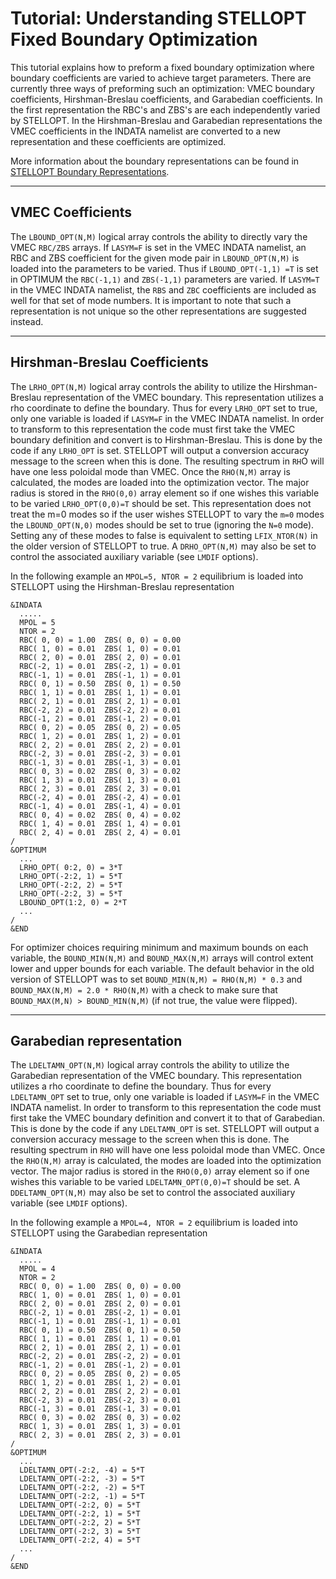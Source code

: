 Tutorial: Understanding STELLOPT Fixed Boundary Optimization
============================================================

This tutorial explains how to preform a fixed boundary optimization
where boundary coefficients are varied to achieve target parameters.
There are currently three ways of preforming such an optimization: VMEC
boundary coefficients, Hirshman-Breslau coefficients, and Garabedian
coefficients. In the first representation the RBC\'s and ZBS\'s are each
independently varied by STELLOPT. In the Hirshman-Breslau and Garabedian
representations the VMEC coefficients in the INDATA namelist are
converted to a new representation and these coefficients are
optimized.

More information about the boundary representations can be found in
[STELLOPT Boundary Representations](docs/STELLOPT_Boundary_Representations.html).

------------------------------------------------------------------------

VMEC Coefficients
-----------------

The `LBOUND_OPT(N,M)` logical array controls the ability to directly vary
the VMEC `RBC/ZBS` arrays. If `LASYM=F` is set in the VMEC INDATA namelist,
an RBC and ZBS coefficient for the given mode pair in `LBOUND_OPT(N,M)`
is loaded into the parameters to be varied.
Thus if `LBOUND_OPT(-1,1) =T` is set in OPTIMUM the `RBC(-1,1)` and `ZBS(-1,1)` parameters are varied.
If `LASYM=T` in the VMEC INDATA namelist, the `RBS` and `ZBC` coefficients are
included as well for that set of mode numbers. It is important to note
that such a representation is not unique so the other representations
are suggested instead.

------------------------------------------------------------------------

Hirshman-Breslau Coefficients
-----------------------------

The `LRHO_OPT(N,M)` logical array controls the ability to utilize the
Hirshman-Breslau representation of the VMEC boundary. This
representation utilizes a rho coordinate to define the boundary. Thus
for every `LRHO_OPT` set to true, only one variable is loaded if `LASYM=F`
in the VMEC INDATA namelist. In order to transform to this
representation the code must first take the VMEC boundary definition and
convert is to Hirshman-Breslau. This is done by the code if any
`LRHO_OPT` is set. STELLOPT will output a conversion accuracy message to
the screen when this is done. The resulting spectrum in `RH`O will have
one less poloidal mode than VMEC. Once the `RHO(N,M)` array is calculated,
the modes are loaded into the optimization vector. The major radius is
stored in the `RHO(0,0)` array element so if one wishes this variable to
be varied `LRHO_OPT(0,0)=T` should be set. This representation does not
treat the m=0 modes so if the user wishes STELLOPT to vary the `m=0` modes
the `LBOUND_OPT(N,0)` modes should be set to true (ignoring the `N=0`
mode). Setting any of these modes to false is equivalent to setting
`LFIX_NTOR(N)` in the older version of STELLOPT to true. A `DRHO_OPT(N,M)`
may also be set to control the associated auxiliary variable (see `LMDIF`
options).

In the following example an `MPOL=5, NTOR = 2` equilibrium is loaded into
STELLOPT using the Hirshman-Breslau representation

    &INDATA
      .....
      MPOL = 5
      NTOR = 2
      RBC( 0, 0) = 1.00  ZBS( 0, 0) = 0.00
      RBC( 1, 0) = 0.01  ZBS( 1, 0) = 0.01
      RBC( 2, 0) = 0.01  ZBS( 2, 0) = 0.01
      RBC(-2, 1) = 0.01  ZBS(-2, 1) = 0.01
      RBC(-1, 1) = 0.01  ZBS(-1, 1) = 0.01
      RBC( 0, 1) = 0.50  ZBS( 0, 1) = 0.50
      RBC( 1, 1) = 0.01  ZBS( 1, 1) = 0.01
      RBC( 2, 1) = 0.01  ZBS( 2, 1) = 0.01
      RBC(-2, 2) = 0.01  ZBS(-2, 2) = 0.01
      RBC(-1, 2) = 0.01  ZBS(-1, 2) = 0.01
      RBC( 0, 2) = 0.05  ZBS( 0, 2) = 0.05
      RBC( 1, 2) = 0.01  ZBS( 1, 2) = 0.01
      RBC( 2, 2) = 0.01  ZBS( 2, 2) = 0.01
      RBC(-2, 3) = 0.01  ZBS(-2, 3) = 0.01
      RBC(-1, 3) = 0.01  ZBS(-1, 3) = 0.01
      RBC( 0, 3) = 0.02  ZBS( 0, 3) = 0.02
      RBC( 1, 3) = 0.01  ZBS( 1, 3) = 0.01
      RBC( 2, 3) = 0.01  ZBS( 2, 3) = 0.01
      RBC(-2, 4) = 0.01  ZBS(-2, 4) = 0.01
      RBC(-1, 4) = 0.01  ZBS(-1, 4) = 0.01
      RBC( 0, 4) = 0.02  ZBS( 0, 4) = 0.02
      RBC( 1, 4) = 0.01  ZBS( 1, 4) = 0.01
      RBC( 2, 4) = 0.01  ZBS( 2, 4) = 0.01
    /
    &OPTIMUM
      ...
      LRHO_OPT( 0:2, 0) = 3*T
      LRHO_OPT(-2:2, 1) = 5*T
      LRHO_OPT(-2:2, 2) = 5*T
      LRHO_OPT(-2:2, 3) = 5*T
      LBOUND_OPT(1:2, 0) = 2*T
      ...
    /
    &END

For optimizer choices requiring minimum and maximum bounds on each
variable, the `BOUND_MIN(N,M)` and `BOUND_MAX(N,M)` arrays will control
extent lower and upper bounds for each variable. The default behavior in
the old version of STELLOPT was to set `BOUND_MIN(N,M) = RHO(N,M) * 0.3`
and `BOUND_MAX(N,M) = 2.0 * RHO(N,M)` with a check to make sure that
`BOUND_MAX(M,N) > BOUND_MIN(N,M)` (if not true, the value were
flipped).

------------------------------------------------------------------------

Garabedian representation
-------------------------

The `LDELTAMN_OPT(N,M)` logical array controls the ability to utilize the
Garabedian representation of the VMEC boundary. This representation
utilizes a rho coordinate to define the boundary. Thus for every
`LDELTAMN_OPT` set to true, only one variable is loaded if `LASYM=F` in the
VMEC INDATA namelist. In order to transform to this representation the
code must first take the VMEC boundary definition and convert it to that
of Garabedian. This is done by the code if any `LDELTAMN_OPT` is set.
STELLOPT will output a conversion accuracy message to the screen when
this is done. The resulting spectrum in `RHO` will have one less poloidal
mode than VMEC. Once the `RHO(N,M)` array is calculated, the modes are
loaded into the optimization vector. The major radius is stored in the
`RHO(0,0)` array element so if one wishes this variable to be varied
`LDELTAMN_OPT(0,0)=T` should be set. A `DDELTAMN_OPT(N,M)` may also be set
to control the associated auxiliary variable (see `LMDIF` options).

In the following example a `MPOL=4, NTOR = 2` equilibrium is loaded into
STELLOPT using the Garabedian representation

    &INDATA
      .....
      MPOL = 4
      NTOR = 2
      RBC( 0, 0) = 1.00  ZBS( 0, 0) = 0.00
      RBC( 1, 0) = 0.01  ZBS( 1, 0) = 0.01
      RBC( 2, 0) = 0.01  ZBS( 2, 0) = 0.01
      RBC(-2, 1) = 0.01  ZBS(-2, 1) = 0.01
      RBC(-1, 1) = 0.01  ZBS(-1, 1) = 0.01
      RBC( 0, 1) = 0.50  ZBS( 0, 1) = 0.50
      RBC( 1, 1) = 0.01  ZBS( 1, 1) = 0.01
      RBC( 2, 1) = 0.01  ZBS( 2, 1) = 0.01
      RBC(-2, 2) = 0.01  ZBS(-2, 2) = 0.01
      RBC(-1, 2) = 0.01  ZBS(-1, 2) = 0.01
      RBC( 0, 2) = 0.05  ZBS( 0, 2) = 0.05
      RBC( 1, 2) = 0.01  ZBS( 1, 2) = 0.01
      RBC( 2, 2) = 0.01  ZBS( 2, 2) = 0.01
      RBC(-2, 3) = 0.01  ZBS(-2, 3) = 0.01
      RBC(-1, 3) = 0.01  ZBS(-1, 3) = 0.01
      RBC( 0, 3) = 0.02  ZBS( 0, 3) = 0.02
      RBC( 1, 3) = 0.01  ZBS( 1, 3) = 0.01
      RBC( 2, 3) = 0.01  ZBS( 2, 3) = 0.01
    /
    &OPTIMUM
      ...
      LDELTAMN_OPT(-2:2, -4) = 5*T
      LDELTAMN_OPT(-2:2, -3) = 5*T
      LDELTAMN_OPT(-2:2, -2) = 5*T
      LDELTAMN_OPT(-2:2, -1) = 5*T
      LDELTAMN_OPT(-2:2, 0) = 5*T
      LDELTAMN_OPT(-2:2, 1) = 5*T
      LDELTAMN_OPT(-2:2, 2) = 5*T
      LDELTAMN_OPT(-2:2, 3) = 5*T
      LDELTAMN_OPT(-2:2, 4) = 5*T
      ...
    /
    &END
